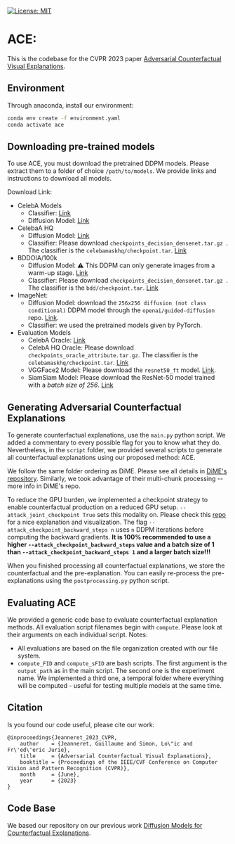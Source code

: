  [![License: MIT](https://img.shields.io/badge/License-MIT-yellow.svg)](https://opensource.org/licenses/MIT)

# ACE:

This is the codebase for the CVPR 2023 paper [Adversarial Counterfactual Visual Explanations](https://www.google.com).

## Environment

Through anaconda, install our environment:

```bash
conda env create -f environment.yaml
conda activate ace
``` 

## Downloading pre-trained models

To use ACE, you must download the pretrained DDPM models. Please extract them to a folder of choice `/path/to/models`. We provide links and instructions to download all models.

Download Link:

* CelebA Models
    - Classifier: [Link](https://drive.google.com/file/d/1OqjWns4NSu6AiKkOnpUOjUHzA8sQlaOA/view?usp=sharing)
    - Diffusion Model: [Link](https://drive.google.com/file/d/17iB1aL4xctDukov-OIDuKqZdQ9YB1ZQz/view?usp=sharing)
* CelebaA HQ
    - Diffusion Model: [Link](https://drive.google.com/file/d/1epi7dM5MOwYtxrVjybxkBUEmIzZD2Q_V/view?usp=sharing)
    - Classifier: Please download `checkpoints_decision_densenet.tar.gz `. The classifier is the `celebamaskhq/checkpoint.tar`. [Link](https://github.com/valeoai/STEEX/releases)
* BDDOIA/100k
    - Diffusion Model: :warning: This DDPM can only generate images from a warm-up stage. [Link](https://drive.google.com/file/d/1RicHrltVjA5ou7qks7CMkNZRrnw5Pp2q/view?usp=sharing)
    - Classifier: Please download `checkpoints_decision_densenet.tar.gz `. The classifier is the `bdd/checkpoint.tar`. [Link](https://github.com/valeoai/STEEX/releases)
* ImageNet: 
    - Diffusion Model: download the `256x256 diffusion (not class conditional)` DDPM model through the `openai/guided-diffusion` repo. [Link](https://github.com/openai/guided-diffusion).
    - Classifier: we used the pretrained models given by PyTorch.
* Evaluation Models
    - CelebA Oracle: [Link](https://drive.google.com/file/d/1Ua9gK1BiUTG4wIkhpBpWyn6B-OCQKKMx/view?usp=sharing)
    - CelebA HQ Oracle: Please download `checkpoints_oracle_attribute.tar.gz`. The classifier is the `celebamaskhq/checkpoint.tar`. [Link](https://github.com/valeoai/STEEX/releases)
    - VGGFace2 Model: Please download the `resnet50_ft` model. [Link](https://github.com/cydonia999/VGGFace2-pytorch).
    - SiamSiam Model: Please download the ResNet-50 model trained with a *batch size of 256*. [Link](https://github.com/facebookresearch/simsiam#models-and-logs)


## Generating Adversarial Counterfactual Explanations

To generate counterfactual explanations, use the `main.py` python script. We added a commentary to every possible flag for you to know what they do. Nevertheless, in the `script` folder, we provided several scripts to generate all counterfactual explanations using our proposed method: ACE. 

We follow the same folder ordering as DiME. Please see all details in [DiME's repository](https://github.com/guillaumejs2403/DiME#extracting-counterfactual-explanations). Similarly, we took advantage of their multi-chunk processing -- more info in DiME's repo.

To reduce the GPU burden, we implemented a checkpoint strategy to enable counterfactual production on a reduced GPU setup. `--attack_joint_checkpoint True` sets this modality on. Please check this [repo](https://github.com/cybertronai/gradient-checkpointing#how-it-works) for a nice explanation and visualization. The flag `--attack_checkpoint_backward_steps n` uses `n` DDPM iterations before computing the backward gradients. **It is 100% recommended to use a higher `--attack_checkpoint_backward_steps` value and a batch size of 1 than `--attack_checkpoint_backward_steps 1` and a larger batch size!!!** 

When you finished processing all counterfactual explanations, we store the counterfactual and the pre-explanation. You can easily re-process the pre-explanations using the `postprocessing.py` python script.

## Evaluating ACE

We provided a generic code base to evaluate counterfactual explanation methods. All evaluation script filenames begin with `compute`. Please look at their arguments on each individual script.
Notes: 
* All evaluations are based on the file organization created with our file system.
* `compute_FID` and `compute_sFID` are bash scripts. The first argument is the `output_path` as in the main script. The second one is the experiment name. We implemented a third one, a temporal folder where everything will be computed - useful for testing multiple models at the same time.

## Citation

Is you found our code useful, please cite our work:
```
@inproceedings{Jeanneret_2023_CVPR,
    author    = {Jeanneret, Guillaume and Simon, Lo\"ic and Fr\'ed\'eric Jurie},
    title     = {Adversarial Counterfactual Visual Explanations},
    booktitle = {Proceedings of the IEEE/CVF Conference on Computer Vision and Pattern Recognition (CVPR)},
    month     = {June},
    year      = {2023}
}
``` 


## Code Base

We based our repository on our previous work [Diffusion Models for Counterfactual Explanations](https://github.com/guillaumejs2403/DiME).
